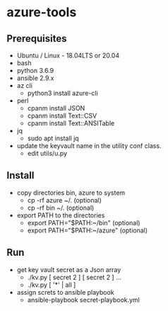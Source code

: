 # azure-tools
## Prerequisites
* Ubuntu / Linux - 18.04LTS or 20.04
* bash
* python 3.6.9
* ansible 2.9.x
* az cli 
  * python3 install azure-cli
* perl 
  * cpanm install JSON
  * cpanm install Text::CSV
  * cpanm install Text::ANSITable
* jq
  * sudo apt install jq
* update the keyvault name in the utility conf class. 
  * edit utils/u.py

## Install
* copy directories bin, azure to system
  * cp -rf azure ~/. (optional)
  * cp -rf bin ~/. (optional)
* export PATH to the directories 
  * export PATH="$PATH:~/bin" (optional)
  * export PATH="$PATH:~/azure" (optional)

## Run
* get key vault secret as a Json array
  * ./kv.py  [ secret 2 ]  [ secret 2 ] ...
  * ./kv.py  [ '*' | all ]
* assign screts to ansible playbook
  * ansible-playbook secret-playbook.yml
